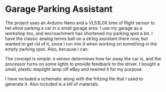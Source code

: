 # Garage Parking Assistant


The project uses an Arduino Nano and a VL53L0X time of flight sensor to hel allow parking a car in a small garage area.  I use my garage as a workshop too, and encroachment has shortened my parking spot a bit.  I have the classic analog tennis ball on a string assistant there now, but wanted to get rid of it, since i run into it when working on something in the empty parking spot.  Also, because I can.

The concept is simple: a sensor determines how far away the car is, and the processor turns on some lights to provide feedback to the driver.  I bought a small, plastic stoplight lamp off eBay and rewired it for my purpose.

I have included a schematic along with the fritzing file that I used to generate it. Also included is a bill of materials.

